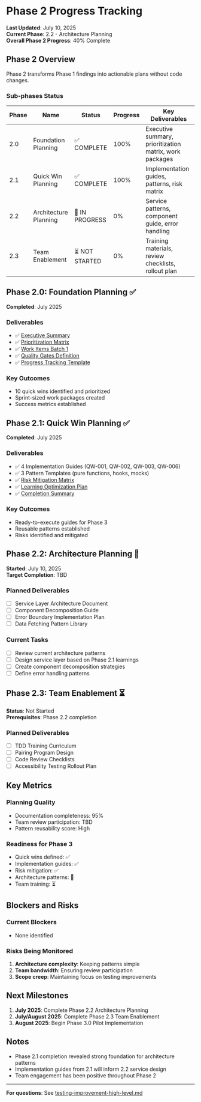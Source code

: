 # Phase 2 Progress Tracking

**Last Updated**: July 10, 2025  
**Current Phase**: 2.2 - Architecture Planning  
**Overall Phase 2 Progress**: 40% Complete

## Phase 2 Overview

Phase 2 transforms Phase 1 findings into actionable plans without code changes.

### Sub-phases Status

| Phase | Name | Status | Progress | Key Deliverables |
|-------|------|--------|----------|------------------|
| 2.0 | Foundation Planning | ✅ COMPLETE | 100% | Executive summary, prioritization matrix, work packages |
| 2.1 | Quick Win Planning | ✅ COMPLETE | 100% | Implementation guides, patterns, risk matrix |
| 2.2 | Architecture Planning | 🚀 IN PROGRESS | 0% | Service patterns, component guide, error handling |
| 2.3 | Team Enablement | ⏳ NOT STARTED | 0% | Training materials, review checklists, rollout plan |

## Phase 2.0: Foundation Planning ✅

**Completed**: July 2025

### Deliverables
- ✅ [Executive Summary](outputs/phase-2/01-executive-summary.md)
- ✅ [Prioritization Matrix](outputs/phase-2/02-improvement-prioritization-matrix.md)  
- ✅ [Work Items Batch 1](outputs/phase-2/03-work-items-batch-1.md)
- ✅ [Quality Gates Definition](outputs/phase-2/04-quality-gates-definition.md)
- ✅ [Progress Tracking Template](outputs/phase-2/05-progress-tracking-template.md)

### Key Outcomes
- 10 quick wins identified and prioritized
- Sprint-sized work packages created
- Success metrics established

## Phase 2.1: Quick Win Planning ✅

**Completed**: July 2025

### Deliverables
- ✅ 4 Implementation Guides (QW-001, QW-002, QW-003, QW-006)
- ✅ 3 Pattern Templates (pure functions, hooks, mocks)
- ✅ [Risk Mitigation Matrix](risk-mitigation-matrix.md)
- ✅ [Learning Optimization Plan](learning-optimization-plan.md)
- ✅ [Completion Summary](phase-2-1-completion.md)

### Key Outcomes
- Ready-to-execute guides for Phase 3
- Reusable patterns established
- Risks identified and mitigated

## Phase 2.2: Architecture Planning 🚀

**Started**: July 10, 2025  
**Target Completion**: TBD

### Planned Deliverables
- [ ] Service Layer Architecture Document
- [ ] Component Decomposition Guide
- [ ] Error Boundary Implementation Plan
- [ ] Data Fetching Pattern Library

### Current Tasks
- [ ] Review current architecture patterns
- [ ] Design service layer based on Phase 2.1 learnings
- [ ] Create component decomposition strategies
- [ ] Define error handling patterns

## Phase 2.3: Team Enablement ⏳

**Status**: Not Started  
**Prerequisites**: Phase 2.2 completion

### Planned Deliverables
- [ ] TDD Training Curriculum
- [ ] Pairing Program Design
- [ ] Code Review Checklists
- [ ] Accessibility Testing Rollout Plan

## Key Metrics

### Planning Quality
- Documentation completeness: 95%
- Team review participation: TBD
- Pattern reusability score: High

### Readiness for Phase 3
- Quick wins defined: ✅
- Implementation guides: ✅
- Risk mitigation: ✅
- Architecture patterns: 🚀
- Team training: ⏳

## Blockers and Risks

### Current Blockers
- None identified

### Risks Being Monitored
1. **Architecture complexity**: Keeping patterns simple
2. **Team bandwidth**: Ensuring review participation
3. **Scope creep**: Maintaining focus on testing improvements

## Next Milestones

1. **July 2025**: Complete Phase 2.2 Architecture Planning
2. **July/August 2025**: Complete Phase 2.3 Team Enablement
3. **August 2025**: Begin Phase 3.0 Pilot Implementation

## Notes

- Phase 2.1 completion revealed strong foundation for architecture patterns
- Implementation guides from 2.1 will inform 2.2 service design
- Team engagement has been positive throughout Phase 2

---

**For questions**: See [testing-improvement-high-level.md](testing-improvement-high-level.md)